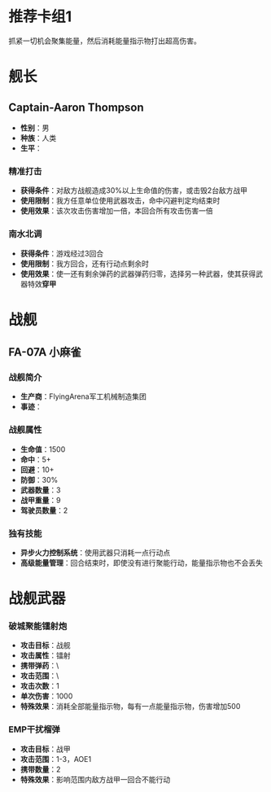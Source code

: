 # 推荐卡组1
抓紧一切机会聚集能量，然后消耗能量指示物打出超高伤害。
# 舰长  
## Captain-Aaron Thompson  
+ **性别**：男 
+ **种族**：人类
+ **生平**：

### 精准打击
- **获得条件**：对敌方战舰造成30%以上生命值的伤害，或击毁2台敌方战甲
- **使用限制**：我方任意单位使用武器攻击，命中闪避判定均结束时
- **使用效果**：该次攻击伤害增加一倍，本回合所有攻击伤害一倍
 
### 南水北调
- **获得条件**：游戏经过3回合
- **使用限制**：我方回合，还有行动点剩余时
- **使用效果**：使一还有剩余弹药的武器弹药归零，选择另一种武器，使其获得武器特效**穿甲**

# 战舰
## FA-07A 小麻雀
### 战舰简介
+ **生产商**：FlyingArena军工机械制造集团
+ **事迹**：

### 战舰属性
+ **生命值**：1500  
+ **命中**：5+  
+ **回避**：10+  
+ **防御**：30%  
+ **武器数量**：3  
+ **战甲重量**：9  
+ **驾驶员数量**：2
  
### 独有技能
+ **异步火力控制系统**：使用武器只消耗一点行动点  
+ **高级能量管理**：回合结束时，即使没有进行聚能行动，能量指示物也不会丢失

# 战舰武器

### 破城聚能镭射炮
- **攻击目标**：战舰  
- **攻击属性**：镭射  
- **携带弹药**：\  
- **攻击范围**：\  
- **攻击次数**：1  
- **单次伤害**：1000  
- **特殊效果**：消耗全部能量指示物，每有一点能量指示物，伤害增加500

### EMP干扰榴弹
- **攻击目标**：战甲
- **攻击范围**：1-3，AOE1  
- **携带数量**：2  
- **特殊效果**：影响范围内敌方战甲一回合不能行动
